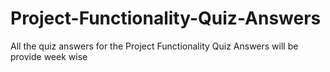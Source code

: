 # Project-Functionality-Quiz-Answers
All the quiz answers for the Project Functionality Quiz Answers will be provide week wise
